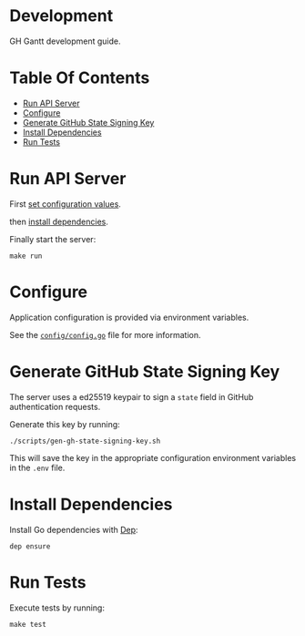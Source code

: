 # Development 
GH Gantt development guide.

# Table Of Contents
- [Run API Server](#run-api-server)
- [Configure](#configure)
- [Generate GitHub State Signing Key](#generate-github-state-signing-key)
- [Install Dependencies](#install-dependencies)
- [Run Tests](#run-tests)

# Run API Server
First [set configuration values](#configure).  

then [install dependencies](#install-dependencies).  

Finally start the server:

```
make run
```

# Configure
Application configuration is provided via environment variables.  

See the [`config/config.go`](config/config.go) file for more information.

# Generate GitHub State Signing Key
The server uses a ed25519 keypair to sign a `state` field in GitHub authentication requests.  

Generate this key by running:

```
./scripts/gen-gh-state-signing-key.sh
```

This will save the key in the appropriate configuration environment variables in the `.env` file.

# Install Dependencies
Install Go dependencies with [Dep](https://golang.github.io/dep/):

```
dep ensure
```

# Run Tests
Execute tests by running:

```
make test
```
